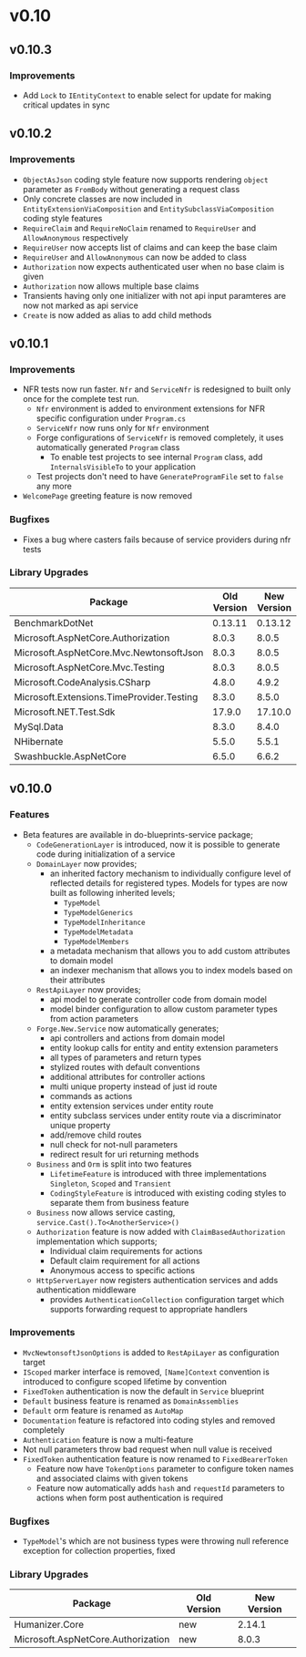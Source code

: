 # v0.10

## v0.10.3

### Improvements

- Add `Lock` to `IEntityContext` to enable select for update for making critical
  updates in sync

## v0.10.2

### Improvements

- `ObjectAsJson` coding style feature now supports rendering `object` parameter
  as `FromBody` without generating a request class
- Only concrete classes are now included in `EntityExtensionViaComposition` and
  `EntitySubclassViaComposition` coding style features
- `RequireClaim` and `RequireNoClaim` renamed to `RequireUser` and
  `AllowAnonymous` respectively
- `RequireUser` now accepts list of claims and can keep the base claim
- `RequireUser` and `AllowAnonymous` can now be added to class
- `Authorization` now expects authenticated user when no base claim is given
- `Authorization` now allows multiple base claims
- Transients having only one initializer with not api input paramteres are now 
  not marked as api service
- `Create` is now added as alias to add child methods

## v0.10.1

### Improvements

- NFR tests now run faster. `Nfr` and `ServiceNfr` is redesigned to built only
  once for the complete test run.
  - `Nfr` environment is added to environment extensions for NFR specific
    configuration under `Program.cs`
  - `ServiceNfr` now runs only for `Nfr` environment
  - Forge configurations of `ServiceNfr` is removed completely, it uses
    automatically generated `Program` class
    - To enable test projects to see internal `Program` class, add
      `InternalsVisibleTo` to your application
  - Test projects don't need to have `GenerateProgramFile` set to `false` any
    more
- `WelcomePage` greeting feature is now removed

### Bugfixes

- Fixes a bug where casters fails because of service providers during nfr tests

### Library Upgrades

| Package                                   | Old Version | New Version |
| ----------------------------------------- | ----------- | ----------- |
| BenchmarkDotNet                           | 0.13.11     | 0.13.12     |
| Microsoft.AspNetCore.Authorization        | 8.0.3       | 8.0.5       |
| Microsoft.AspNetCore.Mvc.NewtonsoftJson   | 8.0.3       | 8.0.5       |
| Microsoft.AspNetCore.Mvc.Testing          | 8.0.3       | 8.0.5       |
| Microsoft.CodeAnalysis.CSharp             | 4.8.0       | 4.9.2       |
| Microsoft.Extensions.TimeProvider.Testing | 8.3.0       | 8.5.0       |
| Microsoft.NET.Test.Sdk                    | 17.9.0      | 17.10.0     |
| MySql.Data                                | 8.3.0       | 8.4.0       |
| NHibernate                                | 5.5.0       | 5.5.1       |
| Swashbuckle.AspNetCore                    | 6.5.0       | 6.6.2       |

## v0.10.0

### Features

- Beta features are available in do-blueprints-service package;
  - `CodeGenerationLayer` is introduced, now it is possible to generate code
    during initialization of a service
  - `DomainLayer` now provides;
    - an inherited factory mechanism to individually configure level of
      reflected details for registered types. Models for types are now built as
      following inherited levels;
      - `TypeModel`
      - `TypeModelGenerics`
      - `TypeModelInheritance`
      - `TypeModelMetadata`
      - `TypeModelMembers`
    - a metadata mechanism that allows you to add custom attributes to domain
      model
    - an indexer mechanism that allows you to index models based on their
      attributes
  - `RestApiLayer` now provides;
    - api model to generate controller code from domain model
    - model binder configuration to allow custom parameter types from action
      parameters
  - `Forge.New.Service` now automatically generates;
    - api controllers and actions from domain model
    - entity lookup calls for entity and entity extension parameters
    - all types of parameters and return types
    - stylized routes with default conventions
    - additional attributes for controller actions
    - multi unique property instead of just id route
    - commands as actions
    - entity extension services under entity route
    - entity subclass services under entity route via a discriminator unique
      property
    - add/remove child routes
    - null check for not-null parameters
    - redirect result for uri returning methods
  - `Business` and `Orm` is split into two features
    - `LifetimeFeature` is introduced with three implementations `Singleton`,
      `Scoped` and `Transient`
    - `CodingStyleFeature` is introduced with existing coding styles to separate
      them from business feature
  - `Business` now allows service casting, `service.Cast().To<AnotherService>()`
  - `Authorization` feature is now added with `ClaimBasedAuthorization`
    implementation which supports;
    - Individual claim requirements for actions
    - Default claim requirement for all actions
    - Anonymous access to specific actions
  - `HttpServerLayer` now registers authentication services and adds
    authentication middleware
    - provides `AuthenticationCollection` configuration target which
      supports forwarding request to appropriate handlers

### Improvements

- `MvcNewtonsoftJsonOptions` is added to `RestApiLayer` as configuration target
- `IScoped` marker interface is removed, `[Name]Context` convention is
  introduced to configure scoped lifetime by convention
- `FixedToken` authentication is now the default in `Service` blueprint
- `Default` business feature is renamed as `DomainAssemblies`
- `Default` orm feature is renamed as `AutoMap`
- `Documentation` feature is refactored into coding styles and removed
  completely
- `Authentication` feature is now a multi-feature
- Not null parameters throw bad request when null value is received
- `FixedToken` authentication feature is now renamed to `FixedBearerToken`
  - Feature now have `TokenOptions` parameter to configure token names and
    associated claims with given tokens
  - Feature now automatically adds `hash` and `requestId` parameters to actions
    when form post authentication is required

### Bugfixes

- `TypeModel`'s which are not business types were throwing null reference
  exception for collection properties, fixed

### Library Upgrades

| Package                                   | Old Version | New Version |
| ----------------------------------------- | ----------- | ----------- |
| Humanizer.Core                            | new         | 2.14.1      |
| Microsoft.AspNetCore.Authorization        | new         | 8.0.3       |
